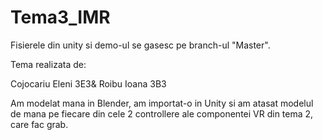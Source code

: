# Tema3_IMR 
Fisierele din unity si demo-ul se gasesc pe branch-ul "Master".

Tema realizata de:

Cojocariu Eleni 3E3& Roibu Ioana 3B3

Am modelat mana in Blender, am importat-o in Unity si am atasat modelul de mana pe fiecare din cele 2 controllere ale componentei VR din tema 2, care fac grab.

